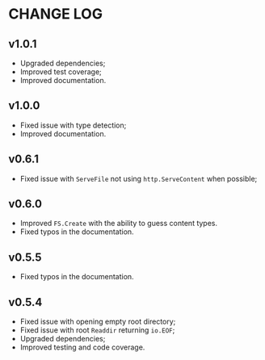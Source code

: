# CHANGE LOG

## v1.0.1

- Upgraded dependencies;
- Improved test coverage;
- Improved documentation.

## v1.0.0

- Fixed issue with type detection;
- Improved documentation.

## v0.6.1

- Fixed issue with `ServeFile` not using `http.ServeContent` when possible;

## v0.6.0

- Improved `FS.Create` with the ability to guess content types.
- Fixed typos in the documentation.

## v0.5.5

- Fixed typos in the documentation.

## v0.5.4

- Fixed issue with opening empty root directory;
- Fixed issue with root `Readdir` returning `io.EOF`;
- Upgraded dependencies;
- Improved testing and code coverage.
